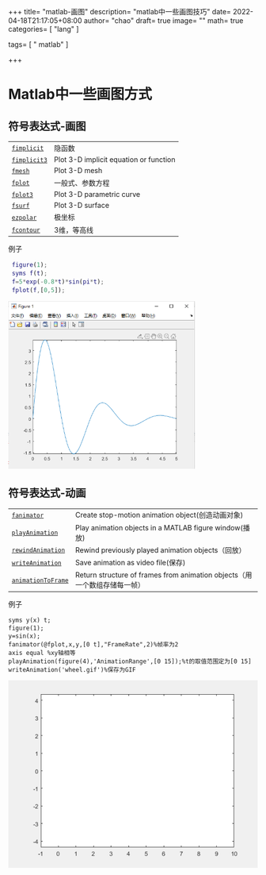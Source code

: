 +++
title= "matlab-画图"
description= "matlab中一些画图技巧"
date= 2022-04-18T21:17:05+08:00
author= "chao"
draft= true
image= "" 
math= true
categories= [
    "lang"
]

tags=  [
    " matlab"
]

+++

# Matlab中一些画图方式

## 符号表达式-画图

|                                                              |                                        |
| ------------------------------------------------------------ | -------------------------------------- |
| [`fimplicit`](https://ww2.mathworks.cn/help/symbolic/fimplicit.html) | 隐函数                                 |
| [`fimplicit3`](https://ww2.mathworks.cn/help/symbolic/fimplicit3.html) | Plot 3-D implicit equation or function |
| [`fmesh`](https://ww2.mathworks.cn/help/symbolic/fmesh.html) | Plot 3-D mesh                          |
| [`fplot`](https://ww2.mathworks.cn/help/symbolic/fplot.html) | 一般式、参数方程                       |
| [`fplot3`](https://ww2.mathworks.cn/help/symbolic/fplot3.html) | Plot 3-D parametric curve              |
| [`fsurf`](https://ww2.mathworks.cn/help/symbolic/fsurf.html) | Plot 3-D surface                       |
| [`ezpolar`](https://ww2.mathworks.cn/help/symbolic/ezpolar.html) | 极坐标                                 |
| [`fcontour`](https://ww2.mathworks.cn/help/symbolic/fcontour.html) | 3维，等高线                            |

例子

~~~matlab
 figure(1);
 syms f(t);
 f=5*exp(-0.8*t)*sin(pi*t);
 fplot(f,[0,5]);
~~~

<img src="index.assets/image-20220418214044251.png" alt="image-20220418214044251" style="zoom:67%;" />

## 符号表达式-动画

|                                                              |                                                              |
| ------------------------------------------------------------ | ------------------------------------------------------------ |
| [`fanimator`](https://ww2.mathworks.cn/help/symbolic/fanimator.html) | Create stop-motion animation object(创造动画对象)            |
| [`playAnimation`](https://ww2.mathworks.cn/help/symbolic/playanimation.html) | Play animation objects in a MATLAB figure window(播放)       |
| [`rewindAnimation`](https://ww2.mathworks.cn/help/symbolic/rewindanimation.html) | Rewind previously played animation objects（回放）           |
| [`writeAnimation`](https://ww2.mathworks.cn/help/symbolic/writeanimation.html) | Save animation as video file(保存)                           |
| [`animationToFrame`](https://ww2.mathworks.cn/help/symbolic/animationtoframe.html) | Return structure of frames from animation objects（用一个数组存储每一帧） |

例子

~~~
syms y(x) t;
figure(1);
y=sin(x);
fanimator(@fplot,x,y,[0 t],"FrameRate",2)%帧率为2
axis equal %xy轴相等
playAnimation(figure(4),'AnimationRange',[0 15]);%t的取值范围定为[0 15]
writeAnimation('wheel.gif')%保存为GIF
~~~

![wheel](index.assets/wheel.gif)

